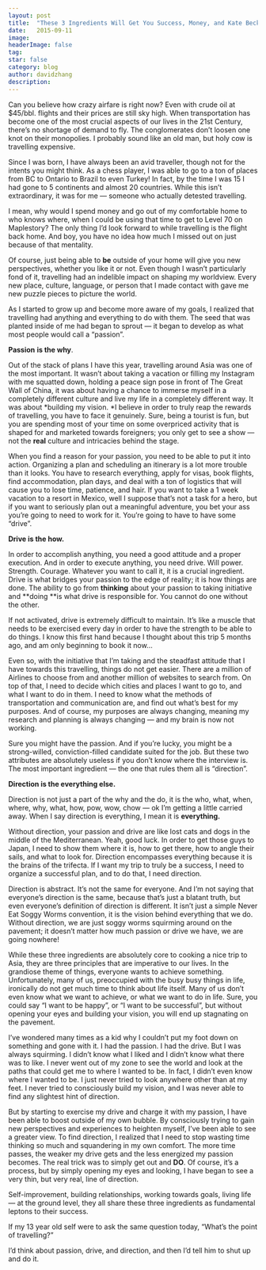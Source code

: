 ```yaml
---
layout:	post
title:	"These 3 Ingredients Will Get You Success, Money, and Kate Beckinsale As Your Girlfriend!"
date:	2015-09-11
image:
headerImage: false
tag:
star: false
category: blog
author: davidzhang
description:
---
```


  Can you believe how crazy airfare is right now? Even with crude oil at $45/bbl. flights and their prices are still sky high. When transportation has become one of the most crucial aspects of our lives in the 21st Century, there’s no shortage of demand to fly. The conglomerates don’t loosen one knot on their monopolies. I probably sound like an old man, but holy cow is travelling expensive.

Since I was born, I have always been an avid traveller, though not for the intents you might think. As a chess player, I was able to go to a ton of places from BC to Ontario to Brazil to even Turkey! In fact, by the time I was 15 I had gone to 5 continents and almost 20 countries. While this isn’t extraordinary, it was for me — someone who actually detested travelling.

I mean, why would I spend money and go out of my comfortable home to who knows where, when I could be using that time to get to Level 70 on Maplestory? The only thing I’d look forward to while travelling is the flight back home. And boy, you have no idea how much I missed out on just because of that mentality.

Of course, just being able to **be** outside of your home will give you new perspectives, whether you like it or not. Even though I wasn’t particularly fond of it, travelling had an indelible impact on shaping my worldview. Every new place, culture, language, or person that I made contact with gave me new puzzle pieces to picture the world.

As I started to grow up and become more aware of my goals, I realized that travelling had anything and everything to do with them. The seed that was planted inside of me had began to sprout — it began to develop as what most people would call a “passion”.

**Passion** **is the why**.

Out of the stack of plans I have this year, travelling around Asia was one of the most important. It wasn’t about taking a vacation or filling my Instagram with me squatted down, holding a peace sign pose in front of The Great Wall of China, it was about having a chance to immerse myself in a completely different culture and live my life in a completely different way. It was about *building my vision. *I believe in order to truly reap the rewards of travelling, you have to face it genuinely. Sure, being a tourist is fun, but you are spending most of your time on some overpriced activity that is shaped for and marketed towards foreigners; you only get to see a show — not the **real** culture and intricacies behind the stage.

When you find a reason for your passion, you need to be able to put it into action. Organizing a plan and scheduling an itinerary is a lot more trouble than it looks. You have to research everything, apply for visas, book flights, find accommodation, plan days, and deal with a ton of logistics that will cause you to lose time, patience, and hair. If you want to take a 1 week vacation to a resort in Mexico, well I suppose that’s not a task for a hero, but if you want to seriously plan out a meaningful adventure, you bet your ass you’re going to need to work for it. You’re going to have to have some “drive”.

**Drive is the how.**

In order to accomplish anything, you need a good attitude and a proper execution. And in order to execute anything, you need drive. Will power. Strength. Courage. Whatever you want to call it, it is a crucial ingredient. Drive is what bridges your passion to the edge of reality; it is how things are done. The ability to go from **thinking** about your passion to taking initiative and **doing **is what drive is responsible for. You cannot do one without the other.

If not activated, drive is extremely difficult to maintain. It’s like a muscle that needs to be exercised every day in order to have the strength to be able to do things. I know this first hand because I thought about this trip 5 months ago, and am only beginning to book it now…

Even so, with the initiative that I’m taking and the steadfast attitude that I have towards this travelling, things do not get easier. There are a million of Airlines to choose from and another million of websites to search from. On top of that, I need to decide which cities and places I want to go to, and what I want to do in them. I need to know what the methods of transportation and communication are, and find out what’s best for my purposes. And of course, my purposes are always changing, meaning my research and planning is always changing — and my brain is now not working.

Sure you might have the passion. And if you’re lucky, you might be a strong-willed, conviction-filled candidate suited for the job. But these two attributes are absolutely useless if you don’t know where the interview is. The most important ingredient — the one that rules them all is “direction”.

**Direction is the everything else.**

Direction is not just a part of the why and the do, it is the who, what, when, where, why, what, how, pow, wow, chow — ok I’m getting a little carried away. When I say direction is everything, I mean it is **everything.**

Without direction, your passion and drive are like lost cats and dogs in the middle of the Mediterranean. Yeah, good luck. In order to get those guys to Japan, I need to show them where it is, how to get there, how to angle their sails, and what to look for. Direction encompasses everything because it is the brains of the trifecta. If I want my trip to truly be a success, I need to organize a successful plan, and to do that, I need direction.

Direction is abstract. It’s not the same for everyone. And I’m not saying that everyone’s direction is the same, because that’s just a blatant truth, but even everyone’s definition of direction is different. It isn’t just a simple Never Eat Soggy Worms convention, it is the vision behind everything that we do. Without direction, we are just soggy worms squirming around on the pavement; it doesn’t matter how much passion or drive we have, we are going nowhere!

While these three ingredients are absolutely core to cooking a nice trip to Asia, they are three principles that are imperative to our lives. In the grandiose theme of things, everyone wants to achieve something. Unfortunately, many of us, preoccupied with the busy busy things in life, ironically do not get much time to think about life itself. Many of us don’t even know what we want to achieve, or what we want to do in life. Sure, you could say “I want to be happy”, or “I want to be successful”, but without opening your eyes and building your vision, you will end up stagnating on the pavement.

I’ve wondered many times as a kid why I couldn’t put my foot down on something and gone with it. I had the passion. I had the drive. But I was always squirming. I didn’t know what I liked and I didn’t know what there was to like. I never went out of my zone to see the world and look at the paths that could get me to where I wanted to be. In fact, I didn’t even know where I wanted to be. I just never tried to look anywhere other than at my feet. I never tried to consciously build my vision, and I was never able to find any slightest hint of direction.

But by starting to exercise my drive and charge it with my passion, I have been able to boost outside of my own bubble. By consciously trying to gain new perspectives and experiences to heighten myself, I’ve been able to see a greater view. To find direction, I realized that I need to stop wasting time thinking so much and squandering in my own comfort. The more time passes, the weaker my drive gets and the less energized my passion becomes. The real trick was to simply get out and **DO**. Of course, it’s a process, but by simply opening my eyes and looking, I have began to see a very thin, but very real, line of direction.

Self-improvement, building relationships, working towards goals, living life — at the ground level, they all share these three ingredients as fundamental leptons to their success.

If my 13 year old self were to ask the same question today, “What’s the point of travelling?”

I’d think about passion, drive, and direction, and then I’d tell him to shut up and do it.
